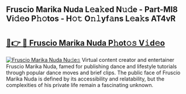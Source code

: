## Fruscio Marika Nuda L𝚎a𝚔ed N𝚞𝚍e - Part-MI8 Vi𝚍𝚎o P𝚑𝚘tos - H𝚘𝚝 O𝚗𝚕yf𝚊ns L𝚎a𝚔s AT4vR

# <h2><a href="http://kfdn9h.oniu.top/?m=Fruscio+Marika+Nuda">🔗👉 🔴 Fruscio Marika Nuda P𝚑ot𝚘𝚜 V𝚒d𝚎o</a></h2>

[![Fruscio Marika Nuda Nu𝚍e𝚜](https://i.imgur.com/0qMVB7G.gif)](http://kfdn9h.oniu.top/?m=Fruscio+Marika+Nuda)
Virtual content creator and entertainer Fruscio Marika Nuda, famed for publishing dance and lifestyle tutorials through popular dance moves and brief clips. The public face of Fruscio Marika Nuda is defined by its accessibility and relatability, but the complexities of his private life remain a fascinating unknown.  
